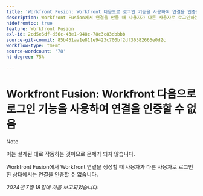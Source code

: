 ```yaml
---
title: 'Workfront Fusion: Workfront 다음으로 로그인 기능을 사용하여 연결을 인증할 수 없음'
description: Workfront Fusion에서 연결을 만들 때 사용자가 다른 사용자로 로그인하는 동안 연결을 인증할 수 없습니다.
hidefromtoc: true
feature: Workfront Fusion
exl-id: 2cd5e6df-d56c-43e1-948c-78c3c83dbbbb
source-git-commit: 85b451aa1e811e9423c700bf2df36582665e0d2c
workflow-type: tm+mt
source-wordcount: '78'
ht-degree: 75%

---
```


# Workfront Fusion: Workfront 다음으로 로그인 기능을 사용하여 연결을 인증할 수 없음

>[!NOTE]
>
>이는 설계된 대로 작동하는 것이므로 문제가 되지 않습니다.

Workfront Fusion에서 Workfront 연결을 생성할 때 사용자가 다른 사용자로 로그인한 상태에서는 연결을 인증할 수 없습니다.

_2024년 7월 18일에 처음 보고되었습니다._

<!--CHECK ME - 1 VIEW APRIL-JUNE 2025 (June 23 and Aug 13)-->

